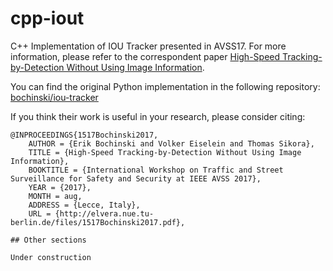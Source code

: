 # cpp-iout
C++ Implementation of IOU Tracker presented in AVSS17. For more information, please refer to the correspondent paper
[High-Speed Tracking-by-Detection Without Using Image Information](http://elvera.nue.tu-berlin.de/files/1517Bochinski2017.pdf).

You can find the original Python implementation in the following repository: [bochinski/iou-tracker](https://github.com/bochinski/iou-tracker)

If you think their work is useful in your research, please consider citing:

```
@INPROCEEDINGS{1517Bochinski2017,
	AUTHOR = {Erik Bochinski and Volker Eiselein and Thomas Sikora},
	TITLE = {High-Speed Tracking-by-Detection Without Using Image Information},
	BOOKTITLE = {International Workshop on Traffic and Street Surveillance for Safety and Security at IEEE AVSS 2017},
	YEAR = {2017},
	MONTH = aug,
	ADDRESS = {Lecce, Italy},
	URL = {http://elvera.nue.tu-berlin.de/files/1517Bochinski2017.pdf},
	
## Other sections

Under construction

